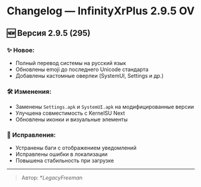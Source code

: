 # Changelog — InfinityXrPlus 2.9.5 OV

## 🆕 Версия 2.9.5 (295)

### ✨ Новое:
- Полный перевод системы на русский язык
- Обновлены emoji до последнего Unicode стандарта
- Добавлены кастомные оверлеи (SystemUI, Settings и др.)

### 🛠 Изменения:
- Заменены `Settings.apk` и `SystemUI.apk` на модифицированные версии
- Улучшена совместимость с KernelSU Next
- Обновлены иконки и визуальные элементы

### 🐞 Исправления:
- Устранены баги с отображением уведомлений
- Исправлены ошибки в локализации
- Повышена стабильность при загрузке

---

> Автор: **LegacyFreeman*
